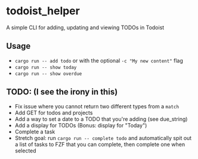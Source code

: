 # todoist_helper
A simple CLI for adding, updating and viewing TODOs in Todoist

## Usage
- `cargo run -- add todo` or with the optional `-c "My new content"` flag
- `cargo run -- show today`
- `cargo run -- show overdue`

## TODO: (I see the irony in this)
- Fix issue where you cannot return two different types from a `match`
- Add GET for todos and projects
- Add a way to set a date to a TODO that you're adding (see due_string)
- Add a display for TODOs (Bonus: display for "Today")
- Complete a task
- Stretch goal: run `cargo run -- complete todo` and automatically spit out a list of tasks to FZF that you can complete, then complete one when selected
